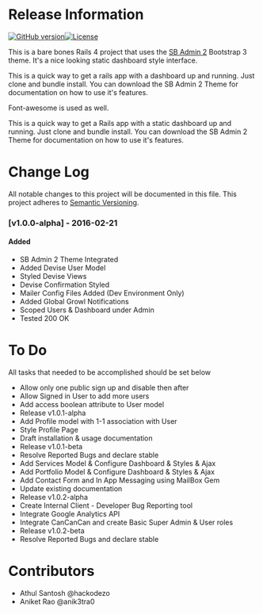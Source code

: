 # Release Information

[![GitHub version](https://badge.fury.io/gh/anik3tra0%2Fsb-admin-2-rails-ready.svg)](https://badge.fury.io/gh/anik3tra0%2Fsb-admin-2-rails-ready)[![License](http://img.shields.io/:license-mit-blue.svg?style=flat-square)](http://anik3tra0.mit-license.org)

This is a bare bones Rails 4 project that uses the [SB Admin 2](http://startbootstrap.com/template-overviews/sb-admin-2/) Bootstrap 3 theme. It's a nice looking static dashboard style interface. 

This is a quick way to get a rails app with a dashboard up and running. Just clone and bundle install. You can download the SB Admin 2 Theme for documentation on how to use it's features.

Font-awesome is used as well.

This is a quick way to get a Rails app with a static dashboard up and running. Just clone and bundle install. You can download the SB Admin 2 Theme for documentation on how to use it's features.

# Change Log
All notable changes to this project will be documented in this file.
This project adheres to [Semantic Versioning](http://semver.org/).

### [v1.0.0-alpha] - 2016-02-21
#### Added

- SB Admin 2 Theme Integrated
- Added Devise User Model
- Styled Devise Views
- Devise Confirmation Styled
- Mailer Config Files Added (Dev Environment Only)
- Added Global Growl Notifications
- Scoped Users & Dashboard under Admin
- Tested 200 OK

# To Do
All tasks that needed to be accomplished should be set below

- Allow only one public sign up and disable then after
- Allow Signed in User to add more users
- Add access boolean attribute to User model
- Release v1.0.1-alpha
- Add Profile model with 1-1 association with User 
- Style Profile Page
- Draft installation & usage documentation
- Release v1.0.1-beta
- Resolve Reported Bugs and declare stable
- Add Services Model & Configure Dashboard & Styles & Ajax
- Add Portfolio Model & Configure Dashboard & Styles & Ajax
- Add Contact Form and In App Messaging using MailBox Gem
- Update existing documentation
- Release v1.0.2-alpha
- Create Internal Client - Developer Bug Reporting tool
- Integrate Google Analytics API
- Integrate CanCanCan and create Basic Super Admin & User roles
- Release v1.0.2-beta
- Resolve Reported Bugs and declare stable

# Contributors
- Athul Santosh @hackodezo
- Aniket Rao @anik3tra0
